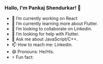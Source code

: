 ### Hallo, I'm Pankaj Shendurkar! 👋

- 🔭 I’m currently working on React
- 🌱 I’m currently learning more about Flutter.
- 👯 I’m looking to collaborate on Linkedin.
- 🤔 I’m looking for help with Flutter.
- 💬 Ask me about JavaScript/C++.
- 📫 How to reach me: Linkedin.
- 😄 Pronouns: He/His.
- ⚡ Fun fact: 

